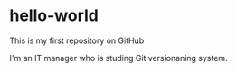 # hello-world
This is my first repository on GitHub

I'm an IT manager who is studing Git versionaning system.
